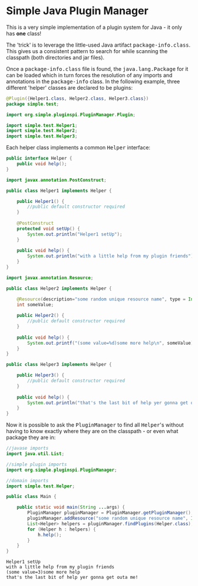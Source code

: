 Simple Java Plugin Manager
==========================

This is a very simple implementation of a plugin system for Java - it only has **one** class!

The 'trick' is to leverage the little-used Java artifact
<tt>package-info.class</tt>. This gives us a consistent pattern to search for while scanning the classpath (both directories and jar files).

Once a <tt>package-info.class</tt> file is found, the <tt>java.lang.Package</tt> for it can be loaded which in turn forces the resolution of any imports and annotations in the <tt>package-info</tt> class. In the following example, three different 'helper' classes are declared to be plugins:

```java
@Plugin({Helper1.class, Helper2.class, Helper3.class})
package simple.test;

import org.simple.pluginspi.PluginManager.Plugin;

import simple.test.Helper1;
import simple.test.Helper2;
import simple.test.Helper3;
```
Each helper class implements a common <tt>Helper</tt> interface:

```java
public interface Helper {
    public void help();
}

import javax.annotation.PostConstruct;

public class Helper1 implements Helper {

    public Helper1() {
        //public default constructor required
    }
    
    @PostConstruct
    protected void setUp() {
        System.out.println("Helper1 setUp");
    }
    
    public void help() {
        System.out.println("with a little help from my plugin friends");
    }
}

import javax.annotation.Resource;

public class Helper2 implements Helper {

    @Resource(description="some random unique resource name", type = Integer.class)
    int someValue;
    
    public Helper2() {
        //public default constructor required
    }
    
    public void help() {
        System.out.printf("(some value=%d)some more help\n", someValue);
    }
}

public class Helper3 implements Helper {

    public Helper3() {
        //public default constructor required
    }
    
    public void help() {
        System.out.println("that's the last bit of help yer gonna get outa me!");
    }
}
```

Now it is possible to ask the <tt>PluginManager</tt> to find all <tt>Helper</tt>'s without having to know exactly where they are on the classpath - or even what package they are in:

```java
//javase imports
import java.util.List;

//simple plugin imports
import org.simple.pluginspi.PluginManager;

//domain imports
import simple.test.Helper;

public class Main {

    public static void main(String ...args) {
        PluginManager pluginManager = PluginManager.getPluginManager();
        pluginManager.addResource("some random unique resource name", Integer.class, 3);
        List<Helper> helpers = pluginManager.findPlugins(Helper.class);
        for (Helper h : helpers) {
            h.help();
        }
    }
}
```
    Helper1 setUp
    with a little help from my plugin friends
    (some value=3)some more help
    that's the last bit of help yer gonna get outa me!
